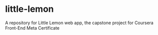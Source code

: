 # little-lemon
A repository for Little Lemon web app, the capstone project for Coursera Front-End Meta Certificate
